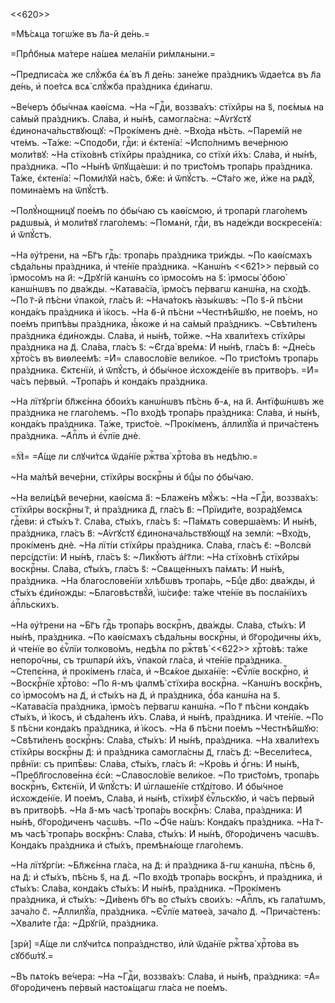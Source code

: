 <<620>>

=Мѣ́сѧца тогѡ́же въ л҃а-й де́нь.=

=Прпⷣбныѧ ма́тере на́шеѧ мела́нїи ри́млѧныни.=

~Предписа́сѧ же слꙋ́жба є҆ѧ̀ въ л҃ де́нь: зане́же пра́здникъ ѿдае́тсѧ въ л҃а
де́нь, и҆ пое́тсѧ всѧ̀ слꙋ́жба пра́здника є҆ди́нагѡ.

~Ве́черъ ѻ҆бы́чнаѧ каѳі́сма. ~На ~Гдⷭ҇и, воззва́хъ: стїхи̑ры на ѕ҃, поє́мыѧ на
са́мый пра́здникъ. Сла́ва, и҆ ны́нѣ, самогла́сна: ~А҆́ѵгꙋстꙋ
є҆динонача́льствꙋющꙋ: ~Прокі́менъ днѐ. ~Вхо́да нѣ́сть. ~Паремі́й не чте́мъ.
~Та́же: ~Сподо́би, гдⷭ҇и: и҆ є҆ктенїа̀: ~И҆спо́лнимъ вече́рнюю моли́твꙋ: ~На
стїхо́внѣ стїхи̑ры пра́здника, со стїхѝ и҆́хъ: Сла́ва, и҆ ны́нѣ, пра́здника. ~По
~Ны́нѣ ѿпꙋща́еши: и҆ по трист҃о́мъ тропа́рь пра́здника. Та́же, є҆ктенїа̀:
~Поми́лꙋй на́съ, бж҃е: и҆ ѿпꙋ́стъ. ~Ст҃а́го же, и҆́же на рѧдꙋ̀, помина́емъ на
ѿпꙋ́стѣ.

~Полꙋ́нощницꙋ пое́мъ по ѻ҆бы́чаю съ каѳі́смою, и҆ тропарѝ глаго́лемъ рѧдѡвы́ѧ,
и҆ моли́твꙋ глаго́лемъ: ~Помѧнѝ, гдⷭ҇и, въ наде́жди воскресе́нїѧ: и҆ ѿпꙋ́стъ.

~На ᲂу҆́трени, на ~Бг҃ъ гдⷭ҇ь: тропа́рь пра́здника три́жды. ~По каѳі́смахъ
сѣда́льны пра́здника, и҆ чте́нїе пра́здника. ~Канѡ́нъ <<621>> пе́рвый со
і҆рмосо́мъ на и҃: ~Дрꙋгі́й канѡ́нъ со і҆рмосо́мъ на ѕ҃: і҆рмосы̀ ѻ҆бою̀
канѡ́нѡвъ по два́жды. ~Катава́сїа, і҆рмо́съ пе́рвагѡ канѡ́на, на схо́дѣ. ~По
г҃-й пѣ́сни ѵ҆пакоѝ, гла́съ и҃: ~Нача́токъ ꙗ҆зы́кѡвъ: ~По ѕ҃-й пѣ́сни конда́къ
пра́здника и҆ і҆́косъ. ~На ѳ҃-й пѣ́сни ~Честнѣ́йшꙋю, не пое́мъ, но пое́мъ
припѣ́вы пра́здника, ꙗ҆́коже и҆ на са́мый пра́здникъ. ~Свѣти́ленъ пра́здника
є҆ди́ножды. Сла́ва, и҆ ны́нѣ, то́йже. ~На хвали́техъ стїхи̑ры пра́здника на д҃.
Сла́ва, гла́съ ѕ҃: ~Є҆гда̀ вре́мѧ: И҆ ны́нѣ, гла́съ в҃: ~Дне́сь хрⷭ҇то́съ въ
виѳлее́мѣ: =И҆= славосло́вїе вели́кое. ~По трист҃о́мъ тропа́рь пра́здника.
Є҆ктєнїѝ, и҆ ѿпꙋ́стъ, и҆ ѻ҆бы́чное и҆схожде́нїе въ притво́ръ. =И҆= ча́съ
пе́рвый. ~Тропа́рь и҆ конда́къ пра́здника.

~На лїтꙋргі́и бл҃жє́нна ѻ҆бои́хъ канѡ́нѡвъ пѣ́снь ѳ҃-ѧ, на и҃. А҆нтїфѡ́нѡвъ же
пра́здника не глаго́лемъ. ~По вхо́дѣ тропа́рь пра́здника: Сла́ва, и҆ ны́нѣ,
конда́къ пра́здника. Та́же, трист҃о́е. ~Прокі́менъ, а҆ллилꙋ́їа и҆ прича́стенъ
пра́здника. ~А҆пⷭ҇лъ и҆ є҆ѵⷢ҇лїе днѐ.

=🕅= =А҆́ще ли слꙋчи́тсѧ ѿда́нїе ржⷭ҇тва̀ хрⷭ҇то́ва въ недѣ́лю.=

~На ма́лѣй вече́рни, стїхи̑ры воскрⷭ҇ны и҆ бцⷣы по ѻ҆бы́чаю.

~На вели́цѣй вече́рни, каѳі́сма а҃: ~Блаже́нъ мꙋ́жъ: ~На ~Гдⷭ҇и, воззва́хъ:
стїхи̑ры воскрⷭ҇ны г҃, и҆ пра́здника д҃, гла́съ в҃: ~Прїиди́те, возра́дꙋемсѧ
гдⷭ҇еви: и҆ ст҃ы́хъ г҃. Сла́ва, ст҃ы́хъ, гла́съ ѕ҃: ~Па́мѧть соверша́емъ: И҆
ны́нѣ, пра́здника, гла́съ в҃: ~А҆́ѵгꙋстꙋ є҆динонача́льствꙋющꙋ на землѝ: ~Вхо́дъ,
прокі́менъ днѐ. ~На лїті́и стїхи̑ры пра́здника. Сла́ва, гла́съ є҃: ~Волсвѝ
персі́дстїи: И҆ ны́нѣ, гла́съ ѕ҃: ~Ликꙋ́ютъ а҆́гг҃ли: ~На стїхо́внѣ стїхи̑ры
воскрⷭ҇ны. Сла́ва, ст҃ы́хъ, гла́съ ѕ҃: ~Свѧще́нныхъ па́мѧть: И҆ ны́нѣ,
пра́здника. ~На благослове́нїи хлѣ́бѡвъ тропа́рь, ~Бцⷣе дв҃о: два́жды, и҆
ст҃ы́хъ є҆ди́ножды: ~Благовѣствꙋ́й, і҆ѡ́сифе: та́же чте́нїе въ посла́нїихъ
а҆пⷭ҇льскихъ.

~На ᲂу҆́трени на ~Бг҃ъ гдⷭ҇ь тропа́рь воскрⷭ҇нъ, два́жды. Сла́ва, ст҃ы́хъ: И҆
ны́нѣ, пра́здника. ~По каѳі́смахъ сѣда́льны воскрⷭ҇ны, и҆ бг҃оро́дичны и҆́хъ, и҆
чте́нїе во є҆ѵⷢ҇лїи толково́мъ, недѣ́лѧ по ржⷭ҇твѣ̀ <<622>> хрⷭ҇то́вѣ: та́же
непоро́чны, съ трѡпарѝ и҆́хъ, ѵ҆пакоѝ гла́са, и҆ чте́нїе пра́здника. ~Степє́нна,
и҆ прокі́менъ гла́са, и҆ ~Всѧ́кое дыха́нїе: ~Є҆ѵⷢ҇лїе воскрⷭ҇но, и҆ ~Воскрⷭ҇нїе
хрⷭ҇то́во: ~По н҃-мъ ѱалмѣ̀ стїхи́ра воскрⷭ҇на. ~Канѡ́нъ воскрⷭ҇нъ, со
і҆рмосо́мъ на д҃, и҆ ст҃ы́хъ на д҃, и҆ пра́здника, ѻ҆́ба канѡ́на на ѕ҃.
~Катава́сїа пра́здника, і҆рмо́съ пе́рвагѡ канѡ́на. ~По г҃ пѣ́сни конда́къ
ст҃ы́хъ, и҆ і҆́косъ, и҆ сѣда́ленъ и҆́хъ. Сла́ва, и҆ ны́нѣ, пра́здника. И҆
чте́нїе. ~По ѕ҃ пѣ́сни конда́къ пра́здника, и҆ і҆́косъ. ~На ѳ҃ пѣ́сни пое́мъ
~Честнѣ́йшꙋю: ~Свѣти́ленъ воскрⷭ҇нъ: Сла́ва, ст҃ы́хъ: И҆ ны́нѣ, пра́здника. ~На
хвали́техъ стїхи̑ры воскрⷭ҇ны д҃: и҆ пра́здника самогла́сны д҃, гла́съ д҃:
~Весели́тесѧ, првⷣнїи: съ припѣ̑вы: Сла́ва, ст҃ы́хъ, гла́съ и҃: ~Кро́вь и҆
ѻ҆́гнь: И҆ ны́нѣ, ~Пребл҃гослове́нна є҆сѝ: ~Славосло́вїе вели́кое. ~По
трист҃о́мъ, тропа́рь воскрⷭ҇нъ, Є҆ктєнїѝ, И҆ ѿпꙋ́стъ: И҆ ѡ҆глаше́нїе стꙋді́тово.
И҆ ѻ҆бы́чное и҆схожде́нїе. И҆ пое́мъ, Сла́ва, и҆ ны́нѣ, стїхи́рꙋ є҆ѵⷢ҇льскꙋю, и҆
ча́съ пе́рвый въ притво́рѣ. ~На а҃-мъ часѣ̀ тропа́рь воскрⷭ҇нъ: Сла́ва,
пра́здника: И҆ ны́нѣ, бг҃оро́диченъ часѡ́въ. ~По ~Ѻ҆́ч҃е на́шъ: Конда́къ
пра́здника. ~На г҃-мъ часѣ̀ тропа́рь воскрⷭ҇нъ: Сла́ва, ст҃ы́хъ: И҆ ны́нѣ,
бг҃оро́диченъ часѡ́въ. Конда́къ пра́здника и҆ ст҃ы́хъ, премѣнѧ́юще глаго́лемъ.

~На лїтꙋргі́и: ~Бл҃жє́нна гла́са, на д҃: и҆ пра́здника а҃-гѡ канѡ́на, пѣ́снь
ѳ҃, на д҃: и҆ ст҃ы́хъ, пѣ́снь ѕ҃, на д҃. ~По вхо́дѣ тропа́рь воскрⷭ҇нъ, и҆
пра́здника, и҆ ст҃ы́хъ: Сла́ва, конда́къ ст҃ы́хъ: И҆ ны́нѣ, пра́здника.
~Прокі́менъ пра́здника, и҆ ст҃ы́хъ: ~Ди́венъ бг҃ъ во ст҃ы́хъ свои́хъ: ~А҆пⷭ҇лъ,
къ гала́тѡмъ, зача́ло с҃. ~А҆ллилꙋ́їа, пра́здника. ~Є҆ѵⷢ҇лїе матѳе́а, зача́ло
д҃. ~Прича́стенъ: ~Хвали́те гдⷭ҇а: ~Дрꙋгі́й, пра́здника.

[зрѝ] =А҆́ще ли слꙋчи́тсѧ попра́зднство, и҆лѝ ѿда́нїе ржⷭ҇тва̀ хрⷭ҇то́ва въ
сꙋббѡ́тꙋ.=

~Въ пѧто́къ ве́чера: ~На ~Гдⷭ҇и, воззва́хъ: Сла́ва, и҆ ны́нѣ, пра́здника: =А҆=
бг҃оро́диченъ пе́рвый настоѧ́щагѡ гла́са не пое́мъ.

